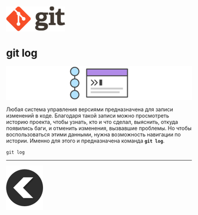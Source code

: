 [![back](/img/logo%402x.png)](./readme.md)
# **git log**

![log](/img/log.svg)

Любая система управления версиями предназначена для записи изменений в коде. Благодаря такой записи можно просмотреть историю проекта, чтобы узнать, кто и что сделал, выяснить, откуда появились баги, и отменить изменения, вызвавшие проблемы. Но чтобы воспользоваться этими данными, нужна возможность навигации по истории. Именно для этого и предназначена команда **`git log`**.
```
git log
```
---
[![back](/img/left-arrow-back-svgrepo-com.svg)](./readme.md)
